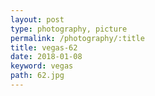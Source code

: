 ```yaml
---
layout: post
type: photography, picture
permalink: /photography/:title
title: vegas-62
date: 2018-01-08
keyword: vegas
path: 62.jpg
---
```



